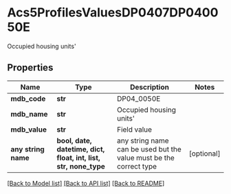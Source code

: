 # Acs5ProfilesValuesDP0407DP040050E

Occupied housing units'

## Properties
Name | Type | Description | Notes
------------ | ------------- | ------------- | -------------
**mdb_code** | **str** | DP04_0050E | 
**mdb_name** | **str** | Occupied housing units&#39; | 
**mdb_value** | **str** | Field value | 
**any string name** | **bool, date, datetime, dict, float, int, list, str, none_type** | any string name can be used but the value must be the correct type | [optional]

[[Back to Model list]](../README.md#documentation-for-models) [[Back to API list]](../README.md#documentation-for-api-endpoints) [[Back to README]](../README.md)


